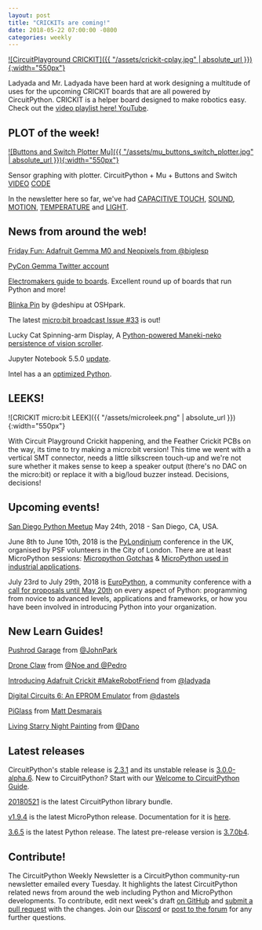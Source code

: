 ```yaml
---
layout: post
title: "CRICKITs are coming!"
date: 2018-05-22 07:00:00 -0800
categories: weekly
---
```


[![CircuitPlayground CRICKIT]({{ "/assets/crickit-cplay.jpg" | absolute_url }}){:width="550px"}](https://www.adafruit.com/product/3093)

Ladyada and Mr. Ladyada have been hard at work designing a multitude of uses for the upcoming
CRICKIT boards that are all powered by CircuitPython. CRICKIT is a helper board designed to make
robotics easy. Check out the [video playlist here! YouTube](https://www.youtube.com/playlist?list=PLjF7R1fz_OOW4YvQEoRLmocKUuOgvI-wh).

## PLOT of the week!

[![Buttons and Switch Plotter Mu]({{ "/assets/mu_buttons_switch_plotter.jpg" | absolute_url }}){:width="550px"}](https://www.youtube.com/watch?v=OX8fv8PONR0)

Sensor graphing with plotter. CircuitPython + Mu + Buttons and Switch [VIDEO](https://www.youtube.com/watch?v=OX8fv8PONR0) [CODE](https://github.com/adafruit/Adafruit_Learning_System_Guides/blob/master/Sensor_Plotting_With_Mu_CircuitPython/buttons_switch.py)

In the newsletter here so far, we've had [CAPACITIVE TOUCH](https://learn.adafruit.com/sensor-plotting-with-mu-and-circuitpython/capacitive-touch),  [SOUND](https://learn.adafruit.com/sensor-plotting-with-mu-and-circuitpython/sound),  [MOTION](https://learn.adafruit.com/sensor-plotting-with-mu-and-circuitpython/motion),  [TEMPERATURE](https://learn.adafruit.com/sensor-plotting-with-mu-and-circuitpython/temperature) and [LIGHT](https://learn.adafruit.com/sensor-plotting-with-mu-and-circuitpython/light).

## News from around the web!

[Friday Fun: Adafruit Gemma M0 and Neopixels from @biglesp](http://bigl.es/friday-fun-adafruit-gemma-m0-and-neopixels/)

[PyCon Gemma Twitter account](https://twitter.com/pycon_gemma)

[Electromakers guide to boards](https://www.electromaker.io/board-guide). Excellent round up of boards that run Python and more!

[Blinka Pin](https://oshpark.com/shared_projects/gLEb9MlK) by @deshipu at OSHpark.

The latest [micro:bit broadcast Issue #33](https://mailchi.mp/4ea43825d129/microbit-broadcast-issue-33?e=65d8a05088) is out! 

Lucky Cat Spinning-arm Display, A [Python-powered Maneki-neko persistence of vision scroller](https://martinfitzpatrick.name/article/lucky-spinning-arm-message-cat/).

Jupyter Notebook 5.5.0 [update](https://groups.google.com/forum/#!topic/jupyter/sLFSOkx3QLs).

Intel has a an [optimized Python](https://software.seek.intel.com/python-distribution).

## LEEKS!

![CRICKIT micro:bit LEEK]({{ "/assets/microleek.png" | absolute_url }}){:width="550px"}

With Circuit Playground Crickit happening, and the Feather Crickit PCBs on the way, its time to try making a micro:bit version! This time we went with a vertical SMT connector, needs a little silkscreen touch-up and we're not sure whether it makes sense to keep a speaker output (there's no DAC on the micro:bit) or replace it with a big/loud buzzer instead. Decisions, decisions!

## Upcoming events!

[San Diego Python Meetup](https://www.meetup.com/pythonsd/events/246559162/) May 24th, 2018 - San Diego, CA, USA.

June 8th to June 10th, 2018 is the [PyLondinium](https://pylondinium.org/) conference in the UK, organised by PSF volunteers in the City of London. There are at least MicroPython sessions: [Micropython Gotchas](https://pylondinium.org/talk.html?talk_id=7) & [MicroPython used in industrial applications](https://pylondinium.org/talk.html?talk_id=15).

July 23rd to July 29th, 2018 is [EuroPython](https://ep2018.europython.eu/), a community conference with a [call for proposals until May 20th](https://ep2018.europython.eu/en/call-for-proposals/) on every aspect of Python: programming from novice to advanced levels, applications and frameworks, or how you have been involved in introducing Python into your organization.

## New Learn Guides!

[Pushrod Garage](https://learn.adafruit.com/pushrod-garage) from [@JohnPark](https://learn.adafruit.com/users/johnpark)

[Drone Claw](https://learn.adafruit.com/drone-claw) from [@Noe and @Pedro](https://learn.adafruit.com/users/pixil3d)

[Introducing Adafruit Crickit #MakeRobotFriend](https://learn.adafruit.com/adafruit-crickit-creative-robotic-interactive-construction-kit) from [@ladyada](https://learn.adafruit.com/users/adafruit2)

[Digital Circuits 6: An EPROM Emulator](https://learn.adafruit.com/digital-circuits-6-eprom-emulator) from [@dastels](https://learn.adafruit.com/users/dastels)

[PiGlass](https://learn.adafruit.com/piglass-wearable-raspberry-pi-computer) from [Matt Desmarais](https://learn.adafruit.com/users/matt8588)

[Living Starry Night Painting](https://learn.adafruit.com/animated-starry-night-circuit-playground-express) from [@Dano](https://learn.adafruit.com/users/danowall)

## Latest releases

CircuitPython's stable release is [2.3.1](https://github.com/adafruit/circuitpython/releases/latest) and its unstable release is [3.0.0-alpha.6](https://github.com/adafruit/circuitpython/releases). New to CircuitPython? Start with our [Welcome to CircuitPython Guide](https://learn.adafruit.com/welcome-to-circuitpython).

[20180521](https://github.com/adafruit/Adafruit_CircuitPython_Bundle/releases/latest) is the latest CircuitPython library bundle.

[v1.9.4](https://micropython.org/download) is the latest MicroPython release. Documentation for it is [here](http://docs.micropython.org/en/latest/pyboard/).

[3.6.5](https://www.python.org/downloads/) is the latest Python release. The latest pre-release version is [3.7.0b4](https://www.python.org/download/pre-releases/).

## Contribute!

The CircuitPython Weekly Newsletter is a CircuitPython community-run newsletter emailed every Tuesday. It highlights the latest CircuitPython related news from around the web including Python and MicroPython developments. To contribute, edit next week's draft [on GitHub](https://github.com/adafruit/circuitpython-weekly-newsletter/tree/gh-pages/_drafts) and [submit a pull request](https://help.github.com/articles/editing-files-in-your-repository/) with the changes. Join our [Discord](https://adafru.it/discord) or [post to the forum](https://forums.adafruit.com/viewforum.php?f=60) for any further questions.
